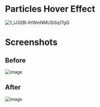 # Particles Hover Effect

![1_lJ32Bl-lHWmNMUSiSq17gQ](https://user-images.githubusercontent.com/72864817/171863780-16f7afb7-32a5-4547-a427-23c8a8ed0524.png)

# Screenshots

## Before

![image](https://user-images.githubusercontent.com/72864817/174542608-895333e1-ffd0-4cfc-a5bb-04253c8af044.png)

## After

![image](https://user-images.githubusercontent.com/72864817/174542687-a4550f6d-cbe2-49c2-85e2-ef3b3dd65b7b.png)
